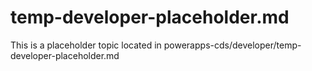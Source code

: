 # temp-developer-placeholder.md

This is a placeholder topic located in powerapps-cds/developer/temp-developer-placeholder.md